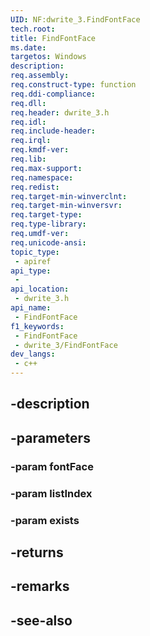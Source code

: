 ```yaml
---
UID: NF:dwrite_3.FindFontFace
tech.root: 
title: FindFontFace
ms.date: 
targetos: Windows
description: 
req.assembly: 
req.construct-type: function
req.ddi-compliance: 
req.dll: 
req.header: dwrite_3.h
req.idl: 
req.include-header: 
req.irql: 
req.kmdf-ver: 
req.lib: 
req.max-support: 
req.namespace: 
req.redist: 
req.target-min-winverclnt: 
req.target-min-winversvr: 
req.target-type: 
req.type-library: 
req.umdf-ver: 
req.unicode-ansi: 
topic_type:
 - apiref
api_type:
 - 
api_location:
 - dwrite_3.h
api_name:
 - FindFontFace
f1_keywords:
 - FindFontFace
 - dwrite_3/FindFontFace
dev_langs:
 - c++
---
```


## -description

## -parameters

### -param fontFace

### -param listIndex

### -param exists

## -returns

## -remarks

## -see-also

